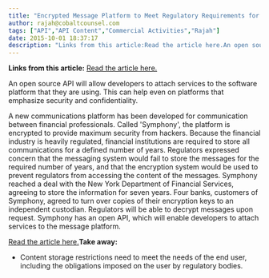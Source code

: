 ```yaml
---
title: "Encrypted Message Platform to Meet Regulatory Requirements for Financial Institutions by Storing Message Content for Several Years"
author: rajah@cobaltcounsel.com
tags: ["API","API Content","Commercial Activities","Rajah"]
date: 2015-10-01 18:37:17
description: "Links from this article:Read the article here.An open source API will allow developers to attach services to the software platform that they are using. This..."
---
```


**Links from this article:**
[Read the article here.](http://recode.net/2015/09/14/messaging-service-symphony-dodges-regulatory-action-ahead-of-launch/)

An open source API will allow developers to attach services to the software platform that they are using. This can help even on platforms that emphasize security and confidentiality.

A new communications platform has been developed for communication between financial professionals. Called 'Symphony', the platform is encrypted to provide maximum security from hackers. Because the financial industry is heavily regulated, financial institutions are required to store all communications for a defined number of years. Regulators expressed concern that the messaging system would fail to store the messages for the required number of years, and that the encryption system would be used to prevent regulators from accessing the content of the messages. Symphony reached a deal with the New York Department of Financial Services, agreeing to store the information for seven years. Four banks, customers of Symphony, agreed to turn over copies of their encryption keys to an independent custodian. Regulators will be able to decrypt messages upon request. Symphony has an open API, which will enable developers to attach services to the message platform.

[Read the article here.](http://recode.net/2015/09/14/messaging-service-symphony-dodges-regulatory-action-ahead-of-launch/)**Take away:**
- Content storage restrictions need to meet the needs of the end user, including the obligations imposed on the user by regulatory bodies.